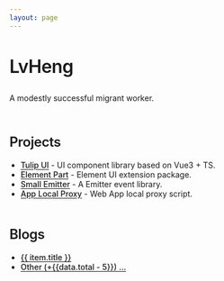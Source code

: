 ```yaml
---
layout: page
---
```


<Wrap class="home">
  <h1 class="title">LvHeng <Emoji /></h1>    
  <!-- <p class="description">A migrant worker with little success.</p> -->
  <p class="description">A modestly successful migrant worker.</p>
  <h2>Projects</h2>
  <ul>
    <li><a href="/tulip/" target="_blank">Tulip UI</a> - UI component library based on Vue3 + TS.</li>
    <li><a href="/element-part/" target="_blank">Element Part</a> - Element UI extension package.</li>
    <li><a href="https://github.com/uphg/emitter" target="_blank">Small Emitter</a> - A Emitter event library.</li>
    <li><a href="https://github.com/uphg/local-proxy" target="_blank">App Local Proxy</a> - Web App local proxy script.</li>
  </ul>
  <h2>Blogs</h2>
  <ul>
    <li v-for="item, index in data.items" :key="index"><a :href="item.to" target="_blank">{{ item.title }}</a></li>
    <li><a href="/posts/" target="_blank">Other (+{{data.total - 5}}) ...</a></li>
  </ul>
</Wrap>

<script setup lang="ts">
import { computed } from 'vue'
import Wrap from '~theme/components/Wrap.vue'
import Emoji from '~theme/components/Emoji.vue'
import { data } from './index.data'
</script>

<style scoped>
.home {
  padding-top: 2.5rem;
  padding-bottom: 5rem;
}

.title {
  line-height: 40px;
  font-size: 32px;
  font-weight: 700;
  letter-spacing: -.02em;
  white-space: pre-wrap;
}

.home a {
  font-weight: 500;
  color: var(--vp-c-brand-1);
  text-decoration: underline;
  text-underline-offset: 2px;
  transition: color 0.25s, opacity 0.25s;
}

.home h2 {
  margin: 48px 0 16px;
  /* border-top: 1px solid var(--vp-c-divider);
  padding-top: 24px; */
  letter-spacing: -.02em;
  line-height: 32px;
  font-size: 24px;
}

.home h1, .home h2, .home h3, .home h4, .home h5, .home h6 {
  position: relative;
  font-weight: 600;
  outline: none;
}
.home p {
  line-height: 28px;
  margin: 16px 0;
}
.home ul {
    list-style: disc;
}
.home ul, .home ol {
    padding-left: 1.25rem;
    margin: 16px 0;
}
</style>
